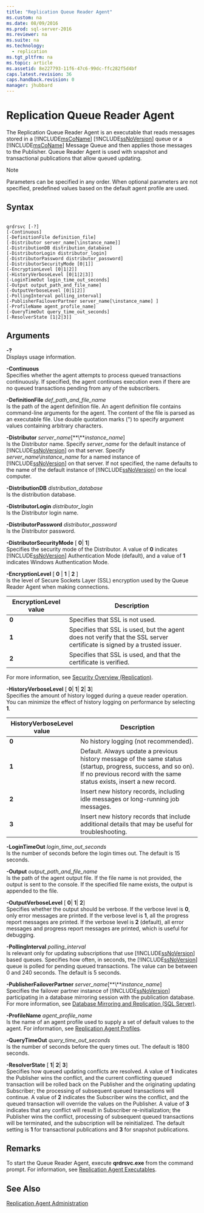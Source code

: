 ```yaml
---
title: "Replication Queue Reader Agent"
ms.custom: na
ms.date: 08/09/2016
ms.prod: sql-server-2016
ms.reviewer: na
ms.suite: na
ms.technology: 
  - replication
ms.tgt_pltfrm: na
ms.topic: article
ms.assetid: 8e227793-11f6-47c6-99dc-ffc282f5d4bf
caps.latest.revision: 36
caps.handback.revision: 0
manager: jhubbard
---
```

# Replication Queue Reader Agent
The Replication Queue Reader Agent is an executable that reads messages stored in a [!INCLUDE[msCoName](../../Topics/TopicNameContainA/tokens/msCoName_md.md)] [!INCLUDE[ssNoVersion](../../Topics/TopicNameContainA/tokens/ssNoVersion_md.md)] queue or a [!INCLUDE[msCoName](../../Topics/TopicNameContainA/tokens/msCoName_md.md)] Message Queue and then applies those messages to the Publisher. Queue Reader Agent is used with snapshot and transactional publications that allow queued updating.  
  
> [!NOTE]  
>  Parameters can be specified in any order. When optional parameters are not specified, predefined values based on the default agent profile are used.  
  
## Syntax  
  
```  
  
qrdrsvc [-?]  
[-Continuous]  
[-DefinitionFile definition_file]  
[-Distributor server_name[\instance_name]]  
[-DistributionDB distribution_database]  
[-DistributorLogin distributor_login]  
[-DistributorPassword distributor_password]  
[-DistributorSecurityMode [0|1]]  
[-EncryptionLevel [0|1|2]]  
[-HistoryVerboseLevel [0|1|2|3]]  
[-LoginTimeOut login_time_out_seconds]  
[-Output output_path_and_file_name]  
[-OutputVerboseLevel [0|1|2]]  
[-PollingInterval polling_interval]  
[-PublisherFailoverPartner server_name[\instance_name] ]  
[-ProfileName agent_profile_name]  
[-QueryTimeOut query_time_out_seconds]  
[-ResolverState [1|2|3]]  
```  
  
## Arguments  
 **-?**  
 Displays usage information.  
  
 **-Continuous**  
 Specifies whether the agent attempts to process queued transactions continuously. If specified, the agent continues execution even if there are no queued transactions pending from any of the subscribers.  
  
 **-DefinitionFile** *def_path_and_file_name*  
 Is the path of the agent definition file. An agent definition file contains command-line arguments for the agent. The content of the file is parsed as an executable file. Use double quotation marks (") to specify argument values containing arbitrary characters.  
  
 **-Distributor** *server_name*[**\\***instance_name*]  
 Is the Distributor name. Specify *server_name* for the default instance of [!INCLUDE[ssNoVersion](../../Topics/TopicNameContainA/tokens/ssNoVersion_md.md)] on that server. Specify *server_name*\\*instance_name* for a named instance of [!INCLUDE[ssNoVersion](../../Topics/TopicNameContainA/tokens/ssNoVersion_md.md)] on that server. If not specified, the name defaults to the name of the default instance of [!INCLUDE[ssNoVersion](../../Topics/TopicNameContainA/tokens/ssNoVersion_md.md)] on the local computer.  
  
 **-DistributionDB** *distribution_database*  
 Is the distribution database.  
  
 **-DistributorLogin** *distributor_login*  
 Is the Distributor login name.  
  
 **-DistributorPassword** *distributor_password*  
 Is the Distributor password.  
  
 **-DistributorSecurityMode** [ **0**&#124; **1**]  
 Specifies the security mode of the Distributor. A value of **0** indicates [!INCLUDE[ssNoVersion](../../Topics/TopicNameContainA/tokens/ssNoVersion_md.md)] Authentication Mode (default), and a value of **1** indicates Windows Authentication Mode.  
  
 **-EncryptionLevel** [ **0** &#124; **1** &#124; **2** ]  
 Is the level of Secure Sockets Layer (SSL) encryption used by the Queue Reader Agent when making connections.  
  
|EncryptionLevel value|Description|  
|---------------------------|-----------------|  
|**0**|Specifies that SSL is not used.|  
|**1**|Specifies that SSL is used, but the agent does not verify that the SSL server certificate is signed by a trusted issuer.|  
|**2**|Specifies that SSL is used, and that the certificate is verified.|  
  
 For more information, see [Security Overview (Replication)](../../Topics/TopicNameNotContainA/Security-Overview--Replication-.md).  
  
 **-HistoryVerboseLevel** [ **0**&#124; **1**&#124; **2**&#124; **3**]  
 Specifies the amount of history logged during a queue reader operation. You can minimize the effect of history logging on performance by selecting **1**.  
  
|HistoryVerboseLevel value|Description|  
|-------------------------------|-----------------|  
|**0**|No history logging (not recommended).|  
|**1**|Default. Always update a previous history message of the same status (startup, progress, success, and so on). If no previous record with the same status exists, insert a new record.|  
|**2**|Insert new history records, including idle messages or long-running job messages.|  
|**3**|Insert new history records that include additional details that may be useful for troubleshooting.|  
  
 **-LoginTimeOut** *login_time_out_seconds*  
 Is the number of seconds before the login times out. The default is 15 seconds.  
  
 **-Output** *output_path_and_file_name*  
 Is the path of the agent output file. If the file name is not provided, the output is sent to the console. If the specified file name exists, the output is appended to the file.  
  
 **-OutputVerboseLevel** [ **0**&#124; **1**&#124; **2**]  
 Specifies whether the output should be verbose. If the verbose level is **0**, only error messages are printed. If the verbose level is **1**, all the progress report messages are printed. If the verbose level is **2** (default), all error messages and progress report messages are printed, which is useful for debugging.  
  
 **-PollingInterval** *polling_interval*  
 Is relevant only for updating subscriptions that use [!INCLUDE[ssNoVersion](../../Topics/TopicNameContainA/tokens/ssNoVersion_md.md)] based queues. Specifies how often, in seconds, the [!INCLUDE[ssNoVersion](../../Topics/TopicNameContainA/tokens/ssNoVersion_md.md)] queue is polled for pending queued transactions. The value can be between 0 and 240 seconds. The default is 5 seconds.  
  
 **-PublisherFailoverPartner** *server_name*[**\\***instance_name*]  
 Specifies the failover partner instance of [!INCLUDE[ssNoVersion](../../Topics/TopicNameContainA/tokens/ssNoVersion_md.md)] participating in a database mirroring session with the publication database. For more information, see [Database Mirroring and Replication (SQL Server)](../../Topics/TopicNameNotContainA/Database-Mirroring-and-Replication--SQL-Server-.md).  
  
 **-ProfileName** *agent_profile_name*  
 Is the name of an agent profile used to supply a set of default values to the agent. For information, see [Replication Agent Profiles](../../Topics/TopicNameNotContainA/Replication-Agent-Profiles.md).  
  
 **-QueryTimeOut** *query_time_out_seconds*  
 Is the number of seconds before the query times out. The default is 1800 seconds.  
  
 **-ResolverState** [ **1**&#124; **2**&#124; **3**]  
 Specifies how queued updating conflicts are resolved. A value of **1** indicates the Publisher wins the conflict, and the current conflicting queued transaction will be rolled back on the Publisher and the originating updating Subscriber; the processing of subsequent queued transactions will continue. A value of **2** indicates the Subscriber wins the conflict, and the queued transaction will override the values on the Publisher. A value of **3** indicates that any conflict will result in Subscriber re-initialization; the Publisher wins the conflict, processing of subsequent queued transactions will be terminated, and the subscription will be reinitialized. The default setting is **1** for transactional publications and **3** for snapshot publications.  
  
## Remarks  
 To start the Queue Reader Agent, execute **qrdrsvc.exe** from the command prompt. For information, see [Replication Agent Executables](assetId:///cba476df-d4ea-44c9-bb86-81488971e328).  
  
## See Also  
 [Replication Agent Administration](../../Topics/TopicNameNotContainA/Replication-Agent-Administration.md)